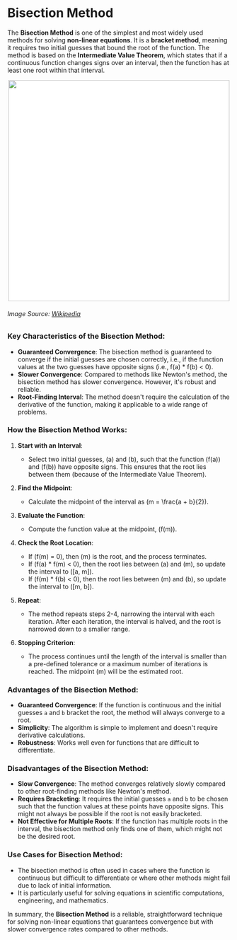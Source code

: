 # Bisection Method

The **Bisection Method** is one of the simplest and most widely used methods for solving **non-linear equations**. It is a **bracket method**, meaning it requires two initial guesses that bound the root of the function. The method is based on the **Intermediate Value Theorem**, which states that if a continuous function changes signs over an interval, then the function has at least one root within that interval.

<div style="background:white; width:500px; height:500px; margin:0 auto;"><img src ="https://upload.wikimedia.org/wikipedia/commons/thumb/8/8c/Bisection_method.svg/800px-Bisection_method.svg.png" height="500px" width="500px"> </div>

###### Image Source: [Wikipedia](https://en.wikipedia.org/wiki/Bisection_method)

### Key Characteristics of the Bisection Method:

- **Guaranteed Convergence**: The bisection method is guaranteed to converge if the initial guesses are chosen correctly, i.e., if the function values at the two guesses have opposite signs (i.e., f(a) \* f(b) < 0).
- **Slower Convergence**: Compared to methods like Newton's method, the bisection method has slower convergence. However, it's robust and reliable.
- **Root-Finding Interval**: The method doesn't require the calculation of the derivative of the function, making it applicable to a wide range of problems.

### How the Bisection Method Works:

1. **Start with an Interval**:

   - Select two initial guesses, \(a\) and \(b\), such that the function \(f(a)\) and \(f(b)\) have opposite signs. This ensures that the root lies between them (because of the Intermediate Value Theorem).

2. **Find the Midpoint**:

   - Calculate the midpoint of the interval as \(m = \frac{a + b}{2}\).

3. **Evaluate the Function**:

   - Compute the function value at the midpoint, \(f(m)\).

4. **Check the Root Location**:

   - If \(f(m) = 0\), then \(m\) is the root, and the process terminates.
   - If \(f(a) \* f(m) < 0\), then the root lies between \(a\) and \(m\), so update the interval to \([a, m]\).
   - If \(f(m) \* f(b) < 0\), then the root lies between \(m\) and \(b\), so update the interval to \([m, b]\).

5. **Repeat**:

   - The method repeats steps 2-4, narrowing the interval with each iteration. After each iteration, the interval is halved, and the root is narrowed down to a smaller range.

6. **Stopping Criterion**:
   - The process continues until the length of the interval is smaller than a pre-defined tolerance or a maximum number of iterations is reached. The midpoint \(m\) will be the estimated root.

### Advantages of the Bisection Method:

- **Guaranteed Convergence**: If the function is continuous and the initial guesses `a` and `b` bracket the root, the method will always converge to a root.
- **Simplicity**: The algorithm is simple to implement and doesn't require derivative calculations.
- **Robustness**: Works well even for functions that are difficult to differentiate.

### Disadvantages of the Bisection Method:

- **Slow Convergence**: The method converges relatively slowly compared to other root-finding methods like Newton's method.
- **Requires Bracketing**: It requires the initial guesses `a` and `b` to be chosen such that the function values at these points have opposite signs. This might not always be possible if the root is not easily bracketed.
- **Not Effective for Multiple Roots**: If the function has multiple roots in the interval, the bisection method only finds one of them, which might not be the desired root.

### Use Cases for Bisection Method:

- The bisection method is often used in cases where the function is continuous but difficult to differentiate or where other methods might fail due to lack of initial information.
- It is particularly useful for solving equations in scientific computations, engineering, and mathematics.

In summary, the **Bisection Method** is a reliable, straightforward technique for solving non-linear equations that guarantees convergence but with slower convergence rates compared to other methods.
